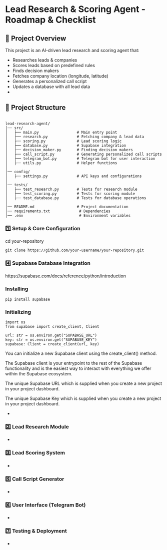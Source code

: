 # Lead Research & Scoring Agent - Roadmap & Checklist

## 🚀 Project Overview

This project is an AI-driven lead research and scoring agent that:

- Researches leads & companies
- Scores leads based on predefined rules
- Finds decision makers
- Fetches company location (longitude, latitude)
- Generates a personalized call script
- Updates a database with all lead data 
-

## 📂 Project Structure

```

lead-research-agent/
│── src/
│   ├── main.py                 # Main entry point
│   ├── research.py             # Fetching company & lead data
│   ├── scoring.py              # Lead scoring logic
│   ├── database.py             # Supabase integration
│   ├── decision_maker.py       # Finding decision makers
│   ├── call_script.py          # Generating personalized call scripts
│   ├── telegram_bot.py         # Telegram bot for user interaction
│   ├── utils.py                # Helper functions
│
│── config/
│   ├── settings.py             # API keys and configurations
│
│── tests/
│   ├── test_research.py        # Tests for research module
│   ├── test_scoring.py         # Tests for scoring module
│   ├── test_database.py        # Tests for database operations
│
│── README.md                   # Project documentation
│── requirements.txt             # Dependencies
│── .env                         # Environment variables

```

### **1️⃣ Setup & Core Configuration**
cd your-repository
````
git clone https://github.com/your-username/your-repository.git
````

### **4️⃣ Supabase Database Integration**
https://supabase.com/docs/reference/python/introduction

### Installing
````
pip install supabase
````
### Initializing
````
import os
from supabase import create_client, Client

url: str = os.environ.get("SUPABASE_URL")
key: str = os.environ.get("SUPABASE_KEY")
supabase: Client = create_client(url, key)
````

You can initialize a new Supabase client using the create_client() method.

The Supabase client is your entrypoint to the rest of the Supabase functionality and is the easiest way to interact with everything we offer within the Supabase ecosystem.

The unique Supabase URL which is supplied when you create a new project in your project dashboard.

The unique Supabase Key which is supplied when you create a new project in your project dashboard.

-

### **2️⃣ Lead Research Module**

-

### **3️⃣ Lead Scoring System**

-

### **5️⃣ Call Script Generator**

-

### **6️⃣ User Interface (Telegram Bot)**

-

### **7️⃣ Testing & Deployment**

-


